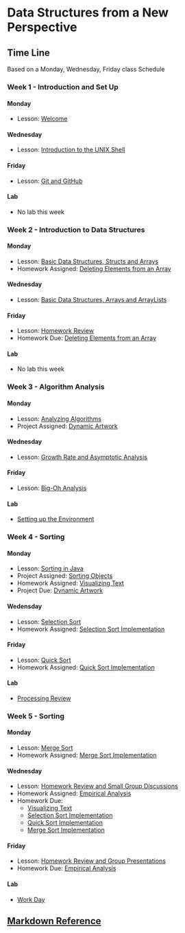 # Data Structures from a New Perspective

## Time Line

Based on a Monday, Wednesday, Friday class Schedule

### Week 1 - Introduction and Set Up

#### Monday
  * Lesson: [Welcome](1_Introduction/day1.md)

#### Wednesday
  * Lesson: [Introduction to the UNIX Shell](1_Introduction/day2.md)

#### Friday
  * Lesson: [Git and GitHub](1_Introduction/day3.md)

#### Lab
  * No lab this week

### Week 2 - Introduction to Data Structures

#### Monday
  * Lesson: [Basic Data Structures, Structs and Arrays](1_Introduction/day4.md)
  * Homework Assigned: [Deleting Elements from an Array](1_Introduction/homework.md)

#### Wednesday
  * Lesson: [Basic Data Structures, Arrays and ArrayLists](1_Introduction/day5.md)

#### Friday
  * Lesson: [Homework Review](1_Introduction/day6.md)
  * Homework Due: [Deleting Elements from an Array](1_Introduction/homework.md)

#### Lab
  * No lab this week

### Week 3 - Algorithm Analysis

#### Monday
  * Lesson: [Analyzing Algorithms](2_AlgorithmAnalysis/day1.md)
  * Project Assigned: [Dynamic Artwork](2_AlgorithmAnalysis/project.md)

#### Wednesday
  * Lesson: [Growth Rate and Asymptotic Analysis](2_AlgorithmAnalysis/day2.md)

#### Friday
  * Lesson: [Big-Oh Analysis](2_AlgorithmAnalysis/day3.md)

#### Lab
  * [Setting up the Environment](2_AlgorithmAnalysis/lab.md)

### Week 4 - Sorting

#### Monday
  * Lesson: [Sorting in Java](3_Sorting/day1.md)
  * Project Assigned: [Sorting Objects](3_Sorting/project.md)
  * Homework Assigned: [Visualizing Text](3_Sorting/homework1.md)
  * Project Due: [Dynamic Artwork](2_AlgorithmAnalysis/project.md)

#### Wedensday
  * Lesson: [Selection Sort](3_Sorting/day2.md)
  * Homework Assigned: [Selection Sort Implementation](3_Sorting/homework2.md)


#### Friday
  * Lesson: [Quick Sort](3_Sorting/day3.md)
  * Homework Assigned: [Quick Sort Implementation](3_Sorting/homework3.md)

#### Lab
  * [Processing Review](3_Sorting/lab1.md)

### Week 5 - Sorting

#### Monday
  * Lesson: [Merge Sort](3_Sorting/day4.md)
  * Homework Assigned: [Merge Sort Implementation](3_Sorting/homework4.md)
  
#### Wednesday
  * Lesson: [Homework Review and Small Group Discussions](3_Sorting/day5.md)
  * Homework Assigned: [Empirical Analysis](3_Sorting/homework5.md)
  * Homework Due:
    * [Visualizing Text](3_Sorting/homework1.md)
    * [Selection Sort Implementation](3_Sorting/homework2.md)
    * [Quick Sort Implementation](3_Sorting/homework3.md)
    * [Merge Sort Implementation](3_Sorting/homework4.md)

#### Friday
  * Lesson: [Homework Review and Group Presentations](3_Sorting/day6.md)
  * Homework Due: [Empirical Analysis](3_Sorting/homework5.md)
  
#### Lab
  * [Work Day](3_Sorting/lab2.md)

## [Markdown Reference](welcome.md)